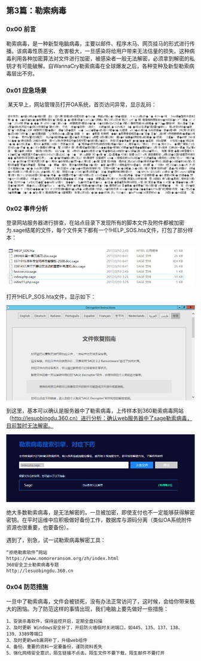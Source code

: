 ## 第3篇：勒索病毒

### 0x00 前言

​	勒索病毒，是一种新型电脑病毒，主要以邮件、程序木马、网页挂马的形式进行传播。该病毒性质恶劣、危害极大，一旦感染将给用户带来无法估量的损失。这种病毒利用各种加密算法对文件进行加密，被感染者一般无法解密，必须拿到解密的私钥才有可能破解。自WannaCry勒索病毒在全球爆发之后，各种变种及新型勒索病毒层出不穷。

### 0x01 应急场景

​	某天早上，网站管理员打开OA系统，首页访问异常，显示乱码：

![](.\image\win-7-1.png)



### 0x02 事件分析

​	登录网站服务器进行排查，在站点目录下发现所有的脚本文件及附件都被加密为.sage结尾的文件，每个文件夹下都有一个!HELP_SOS.hta文件，打包了部分样本：

![](.\image\win-7-2.png)

打开!HELP_SOS.hta文件，显示如下： 

![](.\image\win-7-3.png)

到这里，基本可以确认是服务器中了勒索病毒，上传样本到360勒索病毒网站（http://lesuobingdu.360.cn）进行分析：确认web服务器中了sage勒索病毒，目前暂时无法解密。

![](.\image\win-7-4.png)

绝大多数勒索病毒，是无法解密的，一旦被加密，即使支付也不一定能够获得解密密钥。在平时运维中应积极做好备份工作，数据库与源码分离（类似OA系统附件资源也很重要，也要备份）。 

遇到了，别急，试一试勒索病毒解密工具：

```
“拒绝勒索软件”网站
https://www.nomoreransom.org/zh/index.html
360安全卫士勒索病毒专题
http://lesuobingdu.360.cn
```

### 0x04 防范措施

​	一旦中了勒索病毒，文件会被锁死，没有办法正常访问了，这时候，会给你带来极大的困恼。为了防范这样的事情出现，我们电脑上要先做好一些措施：

```
1、安装杀毒软件，保持监控开启，定期全盘扫描
2、及时更新 Windows安全补丁，开启防火墙临时关闭端口，如445、135、137、138、139、3389等端口
3、及时更新web漏洞补丁，升级web组件
4、备份。重要的资料一定要备份，谨防资料丢失
5、强化网络安全意识，陌生链接不点击，陌生文件不要下载，陌生邮件不要打开
```

​								